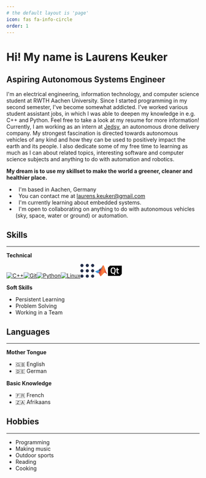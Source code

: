 ```yaml
---
# the default layout is 'page'
icon: fas fa-info-circle
order: 1
---
```


Hi! <i class="fa-solid fa-face-smile-beam"></i> My name is Laurens Keuker
======================================================================================================================================

Aspiring Autonomous Systems Engineer
------------------------------------------

I'm an electrical engineering, information technology, and computer science student at RWTH Aachen University. Since I started programming in my second semester, I've become somewhat addicted. I've worked various student assistant jobs, in which I was able to deepen my knowledge in e.g. C++ and Python. Feel free to take a look at my resume for more information! Currently, I am working as an intern at [Jedsy](https://jedsy.com/), an autonomous drone delivery company. My strongest fascination is directed towards autonomous vehicles of any kind and how they can be used to positively impact the earth and its people. I also dedicate some of my free time to learning as much as I can about related topics, interesting software and computer science subjects and anything to do with automation and robotics.

**My dream is to use my skillset to make the world a greener, cleaner and healthier place.**

* <i class="fa-solid fa-earth-africa"></i>  I'm based in Aachen, Germany
* <i class="fa-solid fa-envelope"></i>  You can contact me at [laurens.keuker@gmail.com](mailto:laurens.keuker@gmail.com)
* <i class="fa-solid fa-school"></i>  I'm currently learning about embedded systems.
* <i class="fa-solid fa-handshake"></i>  I'm open to collaborating on anything to do with autonomous vehicles (sky, space, water or ground) or automation.

## Skills  
---

**Technical**  
<p align="left">
<a href="https://docs.microsoft.com/en-us/cpp/?view=msvc-170" target="_blank" rel="noreferrer"><img src="https://raw.githubusercontent.com/danielcranney/readme-generator/main/public/icons/skills/cplusplus-colored.svg" width="36" height="36" alt="C++" /></a><a href="https://git-scm.com/" target="_blank" rel="noreferrer"><img src="https://raw.githubusercontent.com/danielcranney/readme-generator/main/public/icons/skills/git-colored.svg" width="36" height="36" alt="Git" /></a><a href="https://www.python.org/" target="_blank" rel="noreferrer"><img src="https://raw.githubusercontent.com/danielcranney/readme-generator/main/public/icons/skills/python-colored.svg" width="36" height="36" alt="Python" /></a><a href="https://www.linux.org" target="_blank" rel="noreferrer"><img src="https://raw.githubusercontent.com/danielcranney/readme-generator/main/public/icons/skills/linux-colored.svg" width="36" height="36" alt="Linux" /></a><a href="https://docs.ros.org/en/iron/index.html" target="_blank" rel="noreferrer"><img src="media/icons/ros-icon.svg" width="36" height="36" alt="C++" /></a><a href="https://www.mathworks.com/help/matlab/" target="_blank" rel="noreferrer"><img src="media/icons/matlab.svg" width="36" height="36" alt="C++" /></a><a href="https://www.qt.io/product/development-tools" target="_blank" rel="noreferrer"><img src="media/icons/qt.svg" width="36" height="36" alt="C++" /></a>
</p>

**Soft Skills**
* Persistent Learning
* Problem Solving
* Working in a Team

## Languages
---
**Mother Tongue**  
* 🇬🇧 English  
* 🇩🇪 German  

**Basic Knowledge**  
* 🇫🇷 French   
* 🇿🇦 Afrikaans  

## Hobbies 
--- 
* <i class="fa-solid fa-code"></i> Programming  
* <i class="fa-solid fa-music"></i> Making music  
* <i class="fa-solid fa-person-hiking"></i> Outdoor sports  
* <i class="fa-solid fa-book"></i> Reading  
* <i class="fa-solid fa-bowl-food"></i> Cooking  
